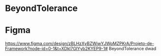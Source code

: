 # BeyondTolerance

# Figma
https://www.figma.com/design/zBLHzXyBZWiwYJWpMZPKrA/Projeto-de-Framework?node-id=0-1&t=XDkl7GIYyb2KYEP9-1# BeyondTolerance
dwad